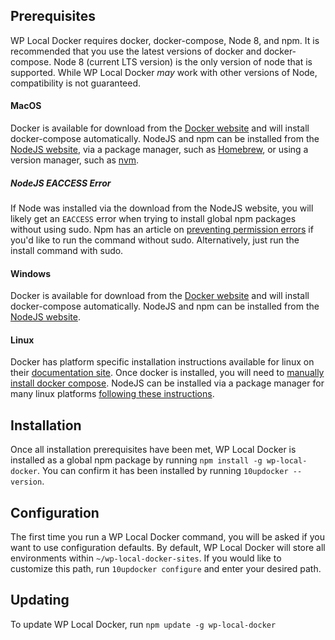 ## Prerequisites

WP Local Docker requires docker, docker-compose, Node 8, and npm. It is recommended that you use the latest versions of 
docker and docker-compose. Node 8 (current LTS version) is the only version of node that is supported. While WP Local 
Docker _may_ work with other versions of Node, compatibility is not guaranteed.

#### MacOS
Docker is available for download from the [Docker website](https://docs.docker.com/docker-for-mac/install/) and will
install docker-compose automatically. NodeJS and npm can be installed from the [NodeJS website](https://nodejs.org),
via a package manager, such as [Homebrew](https://brew.sh/), or using a version manager, such as 
[nvm](https://github.com/creationix/nvm).  

##### NodeJS EACCESS Error
If Node was installed via the download from the NodeJS website, you will likely get an `EACCESS` error when trying to install
global npm packages without using sudo. Npm has an article on [preventing permission errors](https://docs.npmjs.com/getting-started/fixing-npm-permissions#option-2-change-npms-default-directory-to-another-directory)
if you'd like to run the command without sudo. Alternatively, just run the install command with sudo.

#### Windows
Docker is available for download from the [Docker website](https://docs.docker.com/docker-for-windows/install/) and will
install docker-compose automatically. NodeJS and npm can be installed from the [NodeJS website](https://nodejs.org).

#### Linux
Docker has platform specific installation instructions available for linux on their [documentation site](https://docs.docker.com/install/#supported-platforms).
Once docker is installed, you will need to [manually install docker compose](https://docs.docker.com/compose/install/).
NodeJS can be installed via a package manager for many linux platforms [following these instructions](https://nodejs.org/en/download/package-manager/).

## Installation

Once all installation prerequisites have been met, WP Local Docker is installed as a global npm package by running
`npm install -g wp-local-docker`. You can confirm it has been installed by running `10updocker --version`.

## Configuration

The first time you run a WP Local Docker command, you will be asked if you want to use configuration defaults.
By default, WP Local Docker will store all environments within `~/wp-local-docker-sites`. If you would like to customize
this path, run `10updocker configure` and enter your desired path.

## Updating

To update WP Local Docker, run `npm update -g wp-local-docker`
